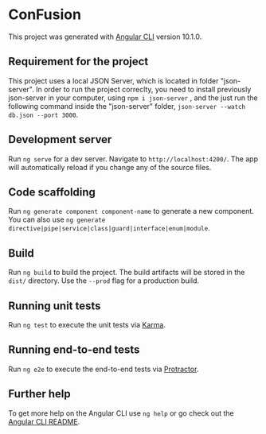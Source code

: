 # ConFusion

This project was generated with [Angular CLI](https://github.com/angular/angular-cli) version 10.1.0.

## Requirement for the project

This project uses a local JSON Server, which is located in folder "json-server". In order to run the project correclty, you need to install previously json-server in your computer, using `npm i json-server` , and the just run the following command inside the "json-server" folder, `json-server --watch db.json --port 3000`.

## Development server

Run `ng serve` for a dev server. Navigate to `http://localhost:4200/`. The app will automatically reload if you change any of the source files.

## Code scaffolding

Run `ng generate component component-name` to generate a new component. You can also use `ng generate directive|pipe|service|class|guard|interface|enum|module`.

## Build

Run `ng build` to build the project. The build artifacts will be stored in the `dist/` directory. Use the `--prod` flag for a production build.

## Running unit tests

Run `ng test` to execute the unit tests via [Karma](https://karma-runner.github.io).

## Running end-to-end tests

Run `ng e2e` to execute the end-to-end tests via [Protractor](http://www.protractortest.org/).

## Further help

To get more help on the Angular CLI use `ng help` or go check out the [Angular CLI README](https://github.com/angular/angular-cli/blob/master/README.md).
